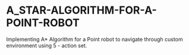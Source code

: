 # A_STAR-ALGORITHM-FOR-A-POINT-ROBOT

Implementing A* Algorithm for a Point robot to navigate through custom environment using 5 - action set.
